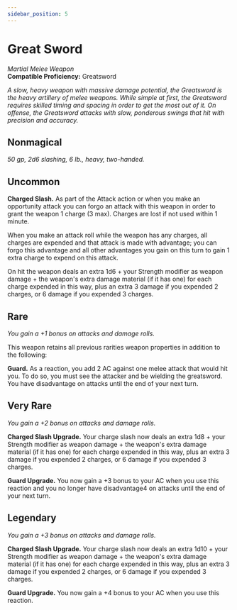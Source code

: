 ```yaml
---
sidebar_position: 5
---
```


# Great Sword

*Martial Melee Weapon*  
**Compatible Proficiency:** Greatsword

*A slow, heavy weapon with massive damage potential, the Greatsword is the heavy artillery of melee weapons. While simple at first, the Greatsword requires skilled timing and spacing in order to get the most out of it. On offense, the Greatsword attacks with slow, ponderous swings that hit with precision and accuracy.*

## Nonmagical

*50 gp, 2d6 slashing, 6 lb., heavy, two-handed.*

## Uncommon

**Charged Slash.** As part of the Attack action or when you make an opportunity attack you can forgo an attack with this weapon in order to grant the weapon 1 charge (3 max). Charges are lost if not used within 1 minute.

When you make an attack roll while the weapon has any charges, all charges are expended and that attack is made with advantage; you can forgo this advantage and all other advantages you gain on this turn to gain 1 extra charge to expend on this attack.

On hit the weapon deals an extra 1d6 + your Strength modifier as weapon damage + the weapon's extra damage material (if it has one) for each charge expended in this way, plus an extra 3 damage if you expended 2 charges, or 6 damage if you expended 3 charges.

## Rare

*You gain a +1 bonus on attacks and damage rolls.*

This weapon retains all previous rarities weapon properties in addition to the following:

**Guard.** As a reaction, you add 2 AC against one melee attack that would hit you. To do so, you must see the attacker and be wielding the greatsword. You have disadvantage on attacks until the end of your next turn.

## Very Rare

*You gain a +2 bonus on attacks and damage rolls.*

**Charged Slash Upgrade.** Your charge slash now deals an
extra 1d8 + your Strength modifier as weapon damage + the
weapon's extra damage material (if it has one) for each
charge expended in this way, plus an extra 3 damage if you
expended 2 charges, or 6 damage if you expended 3 charges.

**Guard Upgrade.** You now gain a +3 bonus to your AC
when you use this reaction and you no longer have
disadvantage4 on attacks until the end of your next turn.

## Legendary

*You gain a +3 bonus on attacks and damage rolls.*

**Charged Slash Upgrade.** Your charge slash now deals an
extra 1d10 + your Strength modifier as weapon damage + the
weapon's extra damage material (if it has one) for each
charge expended in this way, plus an extra 3 damage if you
expended 2 charges, or 6 damage if you expended 3 charges.

**Guard Upgrade.** You now gain a +4 bonus to your AC
when you use this reaction.
